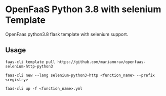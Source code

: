 # OpenFaaS Python 3.8 with selenium Template

OpenFaas python3.8 flask template with selenium support.

## Usage

```
faas-cli template pull https://github.com/mariamorav/openfaas-selenium-http-python3

faas-cli new --lang selenium-python3-http <function_name> --prefix <registry>

faas-cli up -f <function_name>.yml
```